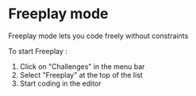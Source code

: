 # Freeplay mode

Freeplay mode lets you code freely without constraints

To start Freeplay :
1. Click on "Challenges" in the menu bar
2. Select "Freeplay" at the top of the list
3. Start coding in the editor